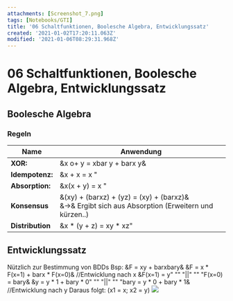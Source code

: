 ```yaml
---
attachments: [Screenshot_7.png]
tags: [Notebooks/GTI]
title: '06 Schaltfunktionen, Boolesche Algebra, Entwicklungssatz'
created: '2021-01-02T17:20:11.063Z'
modified: '2021-01-06T08:29:31.968Z'
---
```


# 06 Schaltfunktionen, Boolesche Algebra, Entwicklungssatz
## Boolesche Algebra
### Regeln
Name | Anwendung
-------|-------------
**XOR:** | &x o+ y = xbar y + barx y&
**Idempotenz:** | &x + x = x " || " x * x = x&
**Absorption:** | &x(x + y) = x " || " x + (xy) = x&
**Konsensus** | &(xy) + (barxz) + (yz) = (xy) + (barxz)& <br>&->& Ergibt sich aus Absorption (Erweitern und kürzen..)
**Distribution** | &x * (y + z) = xy * xz" || " x + (y * z) = (x+y) * (x+z)&

## Entwicklungssatz
Nützlich zur Bestimmung von BDDs
Bsp:
&F = xy + barxbary&
&F = x * F(x=1) + barx * F(x=0)&  //Entwicklung nach x
&F(x=1) = y" "" "||" "" "F(x=0) = bary&
&y = y * 1 + bary * 0" "" "||" "" "bary = y * 0 + bary * 1& //Entwicklung nach y
Daraus folgt: (x1 = x; x2 = y)
![](@attachment/Screenshot_7.png)



